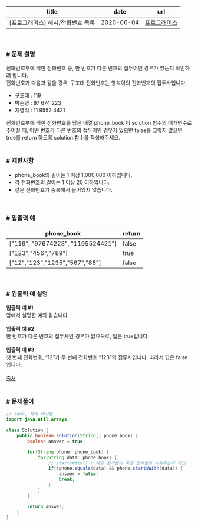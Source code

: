 |title|date|url|
|---|---|---|
|[프로그래머스] 해시/전화번호 목록|2020-06-04|[프로그래머스](https://school.programmers.co.kr/learn/courses/30/lessons/42577)|

<br>

### # 문제 설명
전화번호부에 적힌 전화번호 중, 한 번호가 다른 번호의 접두어인 경우가 있는지 확인하려 합니다.<br>
전화번호가 다음과 같을 경우, 구조대 전화번호는 영석이의 전화번호의 접두사입니다.<br>
- 구조대 : 119
- 박준영 : 97 674 223
- 지영석 : 11 9552 4421

전화번호부에 적힌 전화번호를 담은 배열 phone_book 이 solution 함수의 매개변수로 주어질 때, 어떤 번호가 다른 번호의 접두어인 경우가 있으면 false를 그렇지 않으면 true를 return 하도록 solution 함수를 작성해주세요.<br>
<br>

### # 제한사항
- phone_book의 길이는 1 이상 1,000,000 이하입니다.
- 각 전화번호의 길이는 1 이상 20 이하입니다.
- 같은 전화번호가 중복해서 들어있지 않습니다.

<br>

### # 입출력 예

| phone\_book | return |
| --- | --- |
| \["119", "97674223", "1195524421"\] | false |
| \["123","456","789"\] | true |
| \["12","123","1235","567","88"\] | false |

<br>

### # 입출력 예 설명
**입출력 예 #1**<br>
앞에서 설명한 예와 같습니다.<br>
<br>
**입출력 예 #2**<br>
한 번호가 다른 번호의 접두사인 경우가 없으므로, 답은 true입니다.<br>
<br>
**입출력 예 #3**<br>
첫 번째 전화번호, “12”가 두 번째 전화번호 “123”의 접두사입니다. 따라서 답은 false입니다.<br>
<br>
[출처](https://ncpc.idi.ntnu.no/ncpc2007/ncpc2007problems.pdf)<br>
<br>

### # 문제풀이
```java
// Java, 해시 미사용
import java.util.Arrays;

class Solution {
    public boolean solution(String[] phone_book) {
        boolean answer = true;

        for(String phone: phone_book) {
            for(String data: phone_book) {
	            // startsWith() : 해당 문자열이 특정 문자열로 시작하는지 확인
                if(!phone.equals(data) && phone.startsWith(data)) {
                    answer = false;
                    break;
                }
            }
        }

        return answer;
    }
}
```
